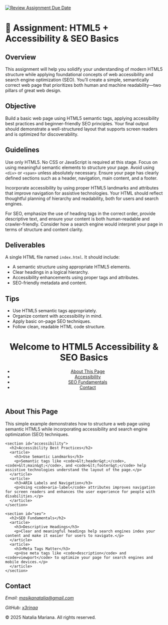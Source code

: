 [![Review Assignment Due Date](https://classroom.github.com/assets/deadline-readme-button-22041afd0340ce965d47ae6ef1cefeee28c7c493a6346c4f15d667ab976d596c.svg)](https://classroom.github.com/a/jecSxI3G)
# 📘 Assignment: HTML5 + Accessibility & SEO Basics

## Overview

This assignment will help you solidify your understanding of modern HTML5 structure while applying foundational concepts of web accessibility and search engine optimization (SEO). You’ll create a simple, semantically correct web page that prioritizes both human and machine readability—two pillars of great web design.

## Objective

Build a basic web page using HTML5 semantic tags, applying accessibility best practices and beginner-friendly SEO principles. Your final output should demonstrate a well-structured layout that supports screen readers and is optimized for discoverability.

## Guidelines

Use only HTML5. No CSS or JavaScript is required at this stage. Focus on using meaningful semantic elements to structure your page. Avoid using `<div>` or `<span>` unless absolutely necessary. Ensure your page has clearly defined sections such as a header, navigation, main content, and a footer.

Incorporate accessibility by using proper HTML5 landmarks and attributes that improve navigation for assistive technologies. Your HTML should reflect thoughtful planning of hierarchy and readability, both for users and search engines.

For SEO, emphasize the use of heading tags in the correct order, provide descriptive text, and ensure your content is both human-readable and crawler-friendly. Consider how a search engine would interpret your page in terms of structure and content clarity.

## Deliverables

A single HTML file named `index.html`. It should include:

* A semantic structure using appropriate HTML5 elements.
* Clear headings in a logical hierarchy.
* Accessibility enhancements using proper tags and attributes.
* SEO-friendly metadata and content.

## Tips

* Use HTML5 semantic tags appropriately.
* Organize content with accessibility in mind.
* Apply basic on-page SEO techniques.
* Follow clean, readable HTML code structure.

<!DOCTYPE html>
<html lang="en">
<head>
  <meta charset="UTF-8" />
  <meta name="viewport" content="width=device-width, initial-scale=1.0" />
  <meta name="description" content="Learn the basics of semantic HTML5, accessibility, and SEO through a simple and effective example web page." />
  <meta name="author" content="Natalia Mariana" />
  <title>HTML5 Accessibility & SEO Basics</title>
</head>
<body>

  <header>
    <h1>Welcome to HTML5 Accessibility & SEO Basics</h1>
    <nav aria-label="Main Navigation">
      <ul>
        <li><a href="#about">About This Page</a></li>
        <li><a href="#accessibility">Accessibility</a></li>
        <li><a href="#seo">SEO Fundamentals</a></li>
        <li><a href="#contact">Contact</a></li>
      </ul>
    </nav>
  </header>

  <main>
    <section id="about">
      <h2>About This Page</h2>
      <p>This simple example demonstrates how to structure a web page using semantic HTML5 while incorporating accessibility and search engine optimization (SEO) techniques.</p>
    </section>

    <section id="accessibility">
      <h2>Accessibility Best Practices</h2>
      <article>
        <h3>Use Semantic Landmarks</h3>
        <p>Semantic tags like <code>&lt;header&gt;</code>, <code>&lt;main&gt;</code>, and <code>&lt;footer&gt;</code> help assistive technologies understand the layout of the page.</p>
      </article>
      <article>
        <h3>ARIA Labels and Navigation</h3>
        <p>Using <code>aria-label</code> attributes improves navigation for screen readers and enhances the user experience for people with disabilities.</p>
      </article>
    </section>

    <section id="seo">
      <h2>SEO Fundamentals</h2>
      <article>
        <h3>Descriptive Headings</h3>
        <p>Clear and meaningful headings help search engines index your content and make it easier for users to navigate.</p>
      </article>
      <article>
        <h3>Meta Tags Matter</h3>
        <p>Use meta tags like <code>description</code> and <code>viewport</code> to optimize your page for search engines and mobile devices.</p>
      </article>
    </section>
  </main>

  <footer>
    <section id="contact">
      <h2>Contact</h2>
      <address>
        <p>Email: <a href="mailto:masikanatalia@gmail.com">masikanatalia@gmail.com</a></p>
        <p>GitHub: <a href="https://github.com/x3rinaa" target="_blank" rel="noopener noreferrer">x3rinaa</a></p>
      </address>
    </section>
    <p>&copy; 2025 Natalia Mariana. All rights reserved.</p>
  </footer>

</body>
</html>
